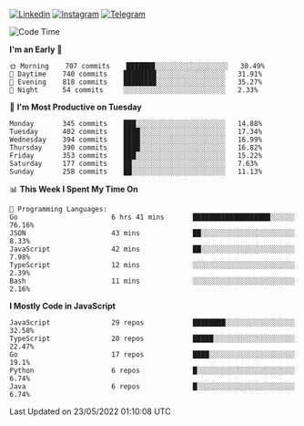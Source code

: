 [![Linkedin](https://img.shields.io/badge/-Archie-blue?style=flat-square&labelColor=gray&logo=Linkedin&logoColor=white&link=https://www.linkedin.com/in/archisdi)](https://www.linkedin.com/in/archisdi)
[![Instagram](https://img.shields.io/badge/-@archisdi-orange?style=flat-square&labelColor=gray&logo=Instagram&logoColor=white&link=https://www.instagram.com/archisdi)](https://www.instagram.com/archisdi)
[![Telegram](https://img.shields.io/badge/-aai-informational?style=flat-square&labelColor=gray&logo=telegram&logoColor=white&link=https://t.me/archisdi)](https://t.me/archisdi)

<!--START_SECTION:waka-->
![Code Time](http://img.shields.io/badge/Code%20Time-0%20secs-blue)

**I'm an Early 🐤** 

```text
🌞 Morning    707 commits    ███████░░░░░░░░░░░░░░░░░░   30.49% 
🌆 Daytime    740 commits    ████████░░░░░░░░░░░░░░░░░   31.91% 
🌃 Evening    818 commits    ████████░░░░░░░░░░░░░░░░░   35.27% 
🌙 Night      54 commits     ░░░░░░░░░░░░░░░░░░░░░░░░░   2.33%

```
📅 **I'm Most Productive on Tuesday** 

```text
Monday       345 commits    ███░░░░░░░░░░░░░░░░░░░░░░   14.88% 
Tuesday      402 commits    ████░░░░░░░░░░░░░░░░░░░░░   17.34% 
Wednesday    394 commits    ████░░░░░░░░░░░░░░░░░░░░░   16.99% 
Thursday     390 commits    ████░░░░░░░░░░░░░░░░░░░░░   16.82% 
Friday       353 commits    ███░░░░░░░░░░░░░░░░░░░░░░   15.22% 
Saturday     177 commits    ██░░░░░░░░░░░░░░░░░░░░░░░   7.63% 
Sunday       258 commits    ██░░░░░░░░░░░░░░░░░░░░░░░   11.13%

```


📊 **This Week I Spent My Time On** 

```text
💬 Programming Languages: 
Go                       6 hrs 41 mins       ███████████████████░░░░░░   76.16% 
JSON                     43 mins             ██░░░░░░░░░░░░░░░░░░░░░░░   8.33% 
JavaScript               42 mins             ██░░░░░░░░░░░░░░░░░░░░░░░   7.98% 
TypeScript               12 mins             ░░░░░░░░░░░░░░░░░░░░░░░░░   2.39% 
Bash                     11 mins             ░░░░░░░░░░░░░░░░░░░░░░░░░   2.16%

```

**I Mostly Code in JavaScript** 

```text
JavaScript               29 repos            ████████░░░░░░░░░░░░░░░░░   32.58% 
TypeScript               20 repos            █████░░░░░░░░░░░░░░░░░░░░   22.47% 
Go                       17 repos            ████░░░░░░░░░░░░░░░░░░░░░   19.1% 
Python                   6 repos             █░░░░░░░░░░░░░░░░░░░░░░░░   6.74% 
Java                     6 repos             █░░░░░░░░░░░░░░░░░░░░░░░░   6.74%

```



 Last Updated on 23/05/2022 01:10:08 UTC
<!--END_SECTION:waka-->